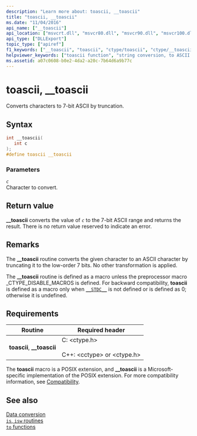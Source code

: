 ```yaml
---
description: "Learn more about: toascii, __toascii"
title: "toascii, __toascii"
ms.date: "11/04/2016"
api_name: ["__toascii"]
api_location: ["msvcrt.dll", "msvcr80.dll", "msvcr90.dll", "msvcr100.dll", "msvcr100_clr0400.dll", "msvcr110.dll", "msvcr110_clr0400.dll", "msvcr120.dll", "msvcr120_clr0400.dll", "ucrtbase.dll", "api-ms-win-crt-convert-l1-1-0.dll"]
api_type: ["DLLExport"]
topic_type: ["apiref"]
f1_keywords: ["__toascii", "toascii", "ctype/toascii", "ctype/__toascii"]
helpviewer_keywords: ["toascii function", "string conversion, to ASCII characters", "__toascii function", "ASCII characters, converting to"]
ms.assetid: a07c0608-b0e2-4da2-a20c-7b64d6a9b77c
---
```

# toascii, __toascii

Converts characters to 7-bit ASCII by truncation.

## Syntax

```C
int __toascii(
   int c
);
#define toascii __toascii
```

### Parameters

*`c`*\
Character to convert.

## Return value

**__toascii** converts the value of *`c`* to the 7-bit ASCII range and returns the result. There is no return value reserved to indicate an error.

## Remarks

The **__toascii** routine converts the given character to an ASCII character by truncating it to the low-order 7 bits. No other transformation is applied.

The **__toascii** routine is defined as a macro unless the preprocessor macro _CTYPE_DISABLE_MACROS is defined. For backward compatibility, **toascii** is defined as a macro only when [`__STDC__`](../../preprocessor/predefined-macros.md) is not defined or is defined as 0; otherwise it is undefined.

## Requirements

|Routine|Required header|
|-------------|---------------------|
|**toascii**, **__toascii**|C: \<ctype.h><br /><br /> C++: \<cctype> or \<ctype.h>|

The **toascii** macro is a POSIX extension, and **__toascii** is a Microsoft-specific implementation of the POSIX extension. For more compatibility information, see [Compatibility](../compatibility.md).

## See also

[Data conversion](../data-conversion.md)\
[`is`, `isw` routines](../is-isw-routines.md)\
[`to` functions](../to-functions.md)
